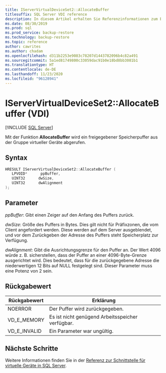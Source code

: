 ```yaml
---
title: IServerVirtualDeviceSet2::AllocateBuffer
titlesuffix: SQL Server VDI reference
description: In diesem Artikel erhalten Sie Referenzinformationen zum Befehl „IServerVirtualDeviceSet2::AllocateBuffer“.
ms.date: 08/30/2019
ms.prod: sql
ms.prod_service: backup-restore
ms.technology: backup-restore
ms.topic: reference
author: cawrites
ms.author: chadam
ms.openlocfilehash: d311b2253e9083c78207d1443782096b4c82a491
ms.sourcegitcommit: 5a1ed81749800c33059dac91b0e18bd8bb3081b1
ms.translationtype: HT
ms.contentlocale: de-DE
ms.lasthandoff: 11/23/2020
ms.locfileid: "96128941"
---
```

# <a name="iservervirtualdeviceset2allocatebuffer-vdi"></a>IServerVirtualDeviceSet2::AllocateBuffer (VDI)

[!INCLUDE [SQL Server](../../../includes/applies-to-version/sqlserver.md)]

Mit der Funktion **AllocateBuffer** wird ein freigegebener Speicherpuffer aus der Gruppe virtueller Geräte abgerufen.

## <a name="syntax"></a>Syntax

```c
HRESULT IServerVirtualDeviceSet2::AllocateBuffer (
   LPVOID*      ppBuffer,
   UINT32      dwSize,
   UINT32      dwAlignment
);
```

## <a name="parameters"></a>Parameter

*ppBuffer*: Gibt einen Zeiger auf den Anfang des Puffers zurück.

*dwSize*: Größe des Puffers in Bytes. Dies gilt nicht für Präfixzonen, die vom Client angefordert werden. Diese werden auf dem Server ausgeblendet, und vor dem Zurückgeben der Adresse des Puffers steht Speicherplatz zur Verfügung.

*dwAlignment*: Gibt die Ausrichtungsgrenze für den Puffer an. Der Wert 4096 würde z. B. sicherstellen, dass der Puffer an einer 4096-Byte-Grenze ausgerichtet wird. Dies bedeutet, dass für die zurückgegebene Adresse die niederwertigen 12 Bits auf NULL festgelegt sind. Dieser Parameter muss eine Potenz von 2 sein.

## <a name="return-value"></a>Rückgabewert

|Rückgabewert | Erklärung |
|---|---|
| NOERROR | Der Puffer wird zurückgegeben. |
| VD_E_MEMORY | Es ist nicht genügend Arbeitsspeicher verfügbar. |
| VD_E_INVALID | Ein Parameter war ungültig. |

## <a name="next-steps"></a>Nächste Schritte

Weitere Informationen finden Sie in der [Referenz zur Schnittstelle für virtuelle Geräte in SQL Server](reference-virtual-device-interface.md).